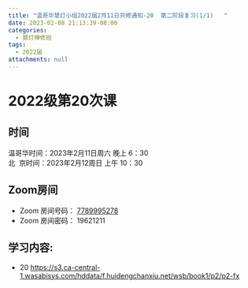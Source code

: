 ```yaml
---
title: "温哥华慧灯小组2022届2月11日共修通知-20  第二阶段复习(1/1)   "
date: 2023-02-08 21:13:39-08:00
categories:
  - 慧灯禅修班
tags:
  - 2022届
attachments: null
---
```

# 2022级第20次课

## 时间

温哥华时间：2023年2月11日周六 晚上 6：30\
北  京时间：2023年2月12周日 上午 10：30

## Zoom房间

* Zoom 房间号码： [7789995278](https://us02web.zoom.us/j/7789995278?pwd=VjZmbWJFY2k2K0E5RVB2cTNIQmhqUT09)
* Zoom 房间密码： 19621211

## 学习内容:

* 20 <https://s3.ca-central-1.wasabisys.com/hddata/f.huidengchanxiu.net/wsb/book1/p2/p2-fx>